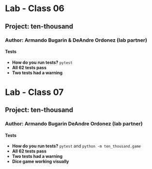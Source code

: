 # Lab - Class 06

## Project: ten-thousand

### Author: Armando Bugarin & DeAndre Ordonez (lab partner)

#### Tests
- **How do you run tests?** `pytest`
- **All 62 tests pass**
- **Two tests had a warning**


# Lab - Class 07

## Project: ten-thousand

### Author: Armando Bugarin DeAndre Ordonez (lab partner)

#### Tests
- **How do you run tests?** `pytest` and `python -m ten_thousand.game`
- **All 62 tests pass**
- **Two tests had a warning**
- **Dice game working visually**

